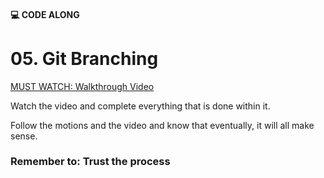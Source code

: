 #### 💻 CODE ALONG
# 05. Git Branching

[MUST WATCH: Walkthrough Video]()

Watch the video and complete everything that is done within it.

Follow the motions and the video and know that eventually, it will all make sense.

### Remember to: Trust the process
